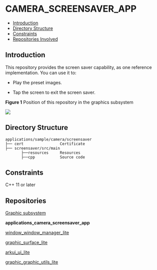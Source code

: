# CAMERA\_SCREENSAVER\_APP<a name="EN-US_TOPIC_0000001130489941"></a>

-   [Introduction](#section132119717356)
-   [Directory Structure](#section176641621345)
-   [Constraints](#section722512541395)
-   [Repositories Involved](#section16511040154318)

## Introduction<a name="section132119717356"></a>

This repository provides the screen saver capability, as one reference implementation. You can use it to:

-   Play the preset images.

-   Tap the screen to exit the screen saver.

**Figure  1**  Position of this repository in the graphics subsystem<a name="fig4460722185514"></a>  


![](figures/screensaver_en.png)

## Directory Structure<a name="section176641621345"></a>

```
applications/sample/camera/screensaver
├── cert                Certificate
├── screensaver/src/main
       ├──resources     Resources
       ├──cpp           Source code
```

## Constraints<a name="section722512541395"></a>

C++ 11 or later

## Repositories<a name="section16511040154318"></a>

[Graphic subsystem](https://gitee.com/openharmony/docs/blob/master/en/readme/graphics.md)

**applications_camera_screensaver_app**

[window_window_manager_lite](https://gitee.com/openharmony/window_window_manager_lite/blob/master/README.md)

[graphic_surface_lite](https://gitee.com/openharmony/graphic_surface_lite/blob/master/README.md)

[arkui_ui_lite](https://gitee.com/openharmony/arkui_ui_lite/blob/master/README.md)

[graphic_graphic_utils_lite](https://gitee.com/openharmony/graphic_graphic_utils_lite/blob/master/README.md)    
